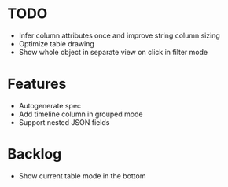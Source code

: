 # TODO
- Infer column attributes once and improve string column sizing
- Optimize table drawing
- Show whole object in separate view on click in filter mode

# Features
- Autogenerate spec
- Add timeline column in grouped mode
- Support nested JSON fields

# Backlog
- Show current table mode in the bottom
